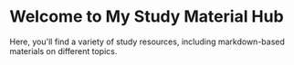 # Welcome to My Study Material Hub
Here, you'll find a variety of study resources, including markdown-based materials on different topics.
